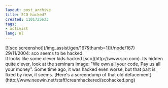 ```yaml
---
layout: post_archive
title: SCO hacked?
created: 1101725633
tags:
- activist
lang: nl
---
```

<div class="image">  [![sco screenshot](/img_assist/gen/167&thumb=1)](/node/167)  <div class="caption">29/11/2004: sco seems to be hacked.</div></div>It looks like some clever kids hacked [sco](http://www.sco.com). Its hidden quite clever, look at the seminars image: "We own all your code, Pay us all your money". Some time ago, it was hacked even worse, but that part is fixed by now, it seems. [Here's a screendump of that old defacement](http://www.neowin.net/staff/creamhackered/scohacked.png)<!--break-->
